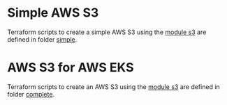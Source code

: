 # Simple AWS S3

Terraform scripts to create a simple AWS S3 using the [module s3](..) are defined in folder [simple](simple).

# AWS S3 for AWS EKS

Terraform scripts to create an AWS S3 using the [module s3](..) are defined in folder [complete](complete).

